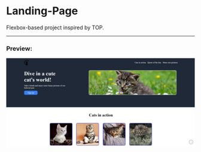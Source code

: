 # Landing-Page

Flexbox-based project inspired by TOP.

---

### Preview:

![](./images/page-preview.jpg)
